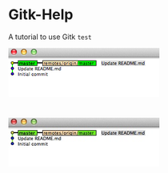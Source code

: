 Gitk-Help
=========

A tutorial to use Gitk
`test`


![ScreenTest1](https://github.com/glanilis/Gitk-Help/blob/master/ScreenTest1.png)

![trrttr](https://github.com/glanilis/Gitk-Help/blob/master/ScreenTest1.jpg)
=======
